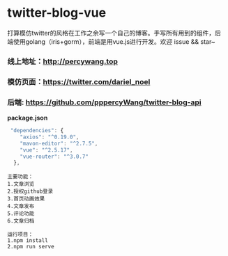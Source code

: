 # twitter-blog-vue

打算模仿twitter的风格在工作之余写一个自己的博客。手写所有用到的组件，后端使用golang（iris+gorm），前端是用vue.js进行开发。欢迎 issue && star~

### 线上地址：http://percywang.top

### 模仿页面：https://twitter.com/dariel_noel 

### 后端: https://github.com/pppercyWang/twitter-blog-api

**package.json**
```javascript
 "dependencies": {
    "axios": "^0.19.0",
    "mavon-editor": "^2.7.5",
    "vue": "^2.5.17",
    "vue-router": "^3.0.7"
  },
```

```
主要功能：
1.文章浏览
2.授权github登录
3.首页动画效果
4.文章发布
5.评论功能
6.文章归档
```

```
运行项目：
1.npm install
2.npm run serve
```



